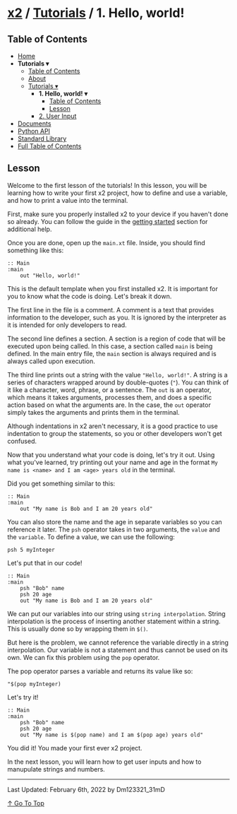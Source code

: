 # [x2](../../README.md) / [Tutorials](../tutorials.md) / 1. Hello, world!

## Table of Contents

- [Home](../README.md)
- **Tutorials ▾**
    - [Table of Contents](#table-of-contents)
    - [About](#about)
    - [Tutorials ▾](#tutorials)
        - **1. Hello, world! ▾**
            - [Table of Contents](#table-of-contents)
            - [Lesson](#lesson)
        - [2. User Input](./2userInput.md)
- [Documents](./documents.md)
- [Python API](./standardLibrary.md)
- [Standard Library](./pythonAPI.md)
- [Full Table of Contents](./fullTableOfContents.md)

## Lesson

Welcome to the first lesson of the tutorials! In this lesson, you will be learning how to write your first x2 project, how to define and use a variable, and how to print a value into the terminal.

First, make sure you properly installed x2 to your device if you haven't done so already. You can follow the guide in the [getting started](../../README.md#getting-started) section for additional help.

Once you are done, open up the `main.xt` file. Inside, you should find something like this:

```xt
:: Main
:main
    out "Hello, world!"
```

This is the default template when you first installed x2. It is important for you to know what the code is doing. Let's break it down.

The first line in the file is a comment. A comment is a text that provides information to the developer, such as you. It is ignored by the interpreter as it is intended for only developers to read.

The second line defines a section. A section is a region of code that will be executed upon being called. In this case, a section called `main` is being defined. In the main entry file, the `main` section is always required and is always called upon execution.

The third line prints out a string with the value `"Hello, world!"`. A string is a series of characters wrapped around by double-quotes (`"`). You can think of it like a character, word, phrase, or a sentence. The `out` is an operator, which means it takes arguments, processes them, and does a specific action based on what the arguments are. In the case, the `out` operator simply takes the arguments and prints them in the terminal.

Although indentations in x2 aren't necessary, it is a good practice to use indentation to group the statements, so you or other developers won't get confused.

Now that you understand what your code is doing, let's try it out. Using what you've learned, try printing out your name and age in the format `My name is <name> and I am <age> years old` in the terminal.

Did you get something similar to this:

```xt
:: Main
:main
    out "My name is Bob and I am 20 years old"
```

You can also store the name and the age in separate variables so you can reference it later. The `psh` operator takes in two arguments, the `value` and the `variable`. To define a value, we can use the following:

```xt
psh 5 myInteger
```

Let's put that in our code!

```xt
:: Main
:main
    psh "Bob" name
    psh 20 age
    out "My name is Bob and I am 20 years old"
```

We can put our variables into our string using `string interpolation`. String interpolation is the process of inserting another statement within a string. This is usually done so by wrapping them in `$()`.

But here is the problem, we cannot reference the variable directly in a string interpolation. Our variable is not a statement and thus cannot be used on its own. We can fix this problem using the `pop` operator.

The pop operator parses a variable and returns its value like so:

```xt
"$(pop myInteger)
```

Let's try it!

```xt
:: Main
:main
    psh "Bob" name
    psh 20 age
    out "My name is $(pop name) and I am $(pop age) years old"
```

You did it! You made your first ever x2 project.

In the next lesson, you will learn how to get user inputs and how to manupulate strings and numbers.

---

Last Updated: February 6th, 2022 by Dm123321_31mD

[↑ Go To Top](#x2--tutorials--1-hello-world)